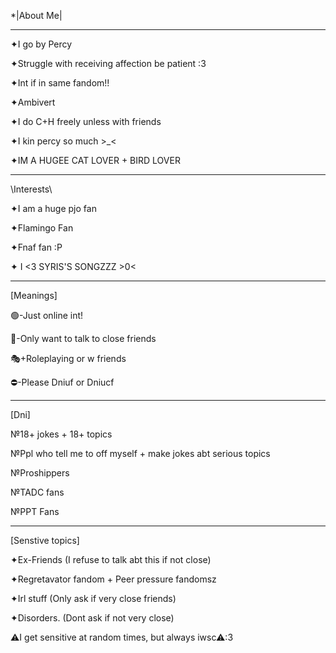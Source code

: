 *|About Me|

-------------

✦I go by Percy


✦Struggle with receiving affection be patient :3 

✦Int if in same fandom!!

✦Ambivert

✦I do C+H freely unless with friends

✦I kin percy so much >_<



✦IM A HUGEE CAT LOVER + BIRD LOVER

---------------------------------
\Interests\

✦I am a huge pjo fan

✦Flamingo Fan

✦Fnaf fan :P

✦ I <3 SYRIS'S SONGZZZ >0<

------------------------------
[Meanings]

🟢-Just online int!

💬-Only want to talk to close friends

🎭+Roleplaying or w friends

⛔-Please Dniuf or Dniucf

------------------------------------
[Dni]

№18+ jokes + 18+ topics

№Ppl who tell me to off myself + make jokes abt serious topics 

№Proshippers

№TADC fans

№PPT Fans

-------------------
[Senstive topics]

✦Ex-Friends (I refuse to talk abt this if not close)

✦Regretavator fandom + Peer pressure fandomsz 

✦Irl stuff (Only ask if very close friends)

✦Disorders. (Dont ask if not very close)

⚠I get sensitive at random times, but always iwsc⚠:3

